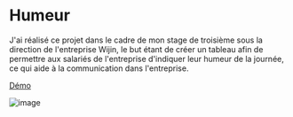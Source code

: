 # Humeur

J'ai réalisé ce projet dans le cadre de mon stage de troisième sous la direction de l'entreprise Wijin, le but étant de créer un tableau afin de permettre aux salariés de l'entreprise d'indiquer leur humeur de la journée, ce qui aide à la communication dans l'entreprise.

[Démo](https://yannlemerrer.github.io/humeur/)

![image](https://user-images.githubusercontent.com/104933009/167289497-8d368ba7-c93a-450f-8318-619a63359ac0.png)
